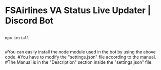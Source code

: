 FSAirlines VA Status Live Updater | Discord Bot
=============
<pre>
<code>
npm install
</code>
</pre>
#You can easily install the node module used in the bot by using the above code.
#You have to modify the "settings.json" file according to the manual.
#The Manual is in the "Description" section inside the "settings.json" file.
